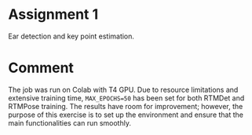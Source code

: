 # Assignment 1
Ear detection and key point estimation.

# Comment
The job was run on Colab with T4 GPU. Due to resource limitations and extensive training time, `MAX_EPOCHS=50` has been set for both RTMDet and RTMPose training. The results have room for improvement; however, the purpose of this exercise is to set up the environment and ensure that the main functionalities can run smoothly.